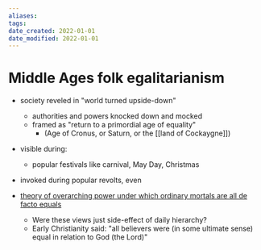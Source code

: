 ```yaml
---
aliases: 
tags: 
date_created: 2022-01-01
date_modified: 2022-01-01
---
```


# Middle Ages folk egalitarianism
- society reveled in "world turned upside-down"
	- authorities and powers knocked down and mocked
	- framed as "return to a primordial age of equality"
		- (Age of Cronus, or Saturn, or the [[land of Cockaygne]])
- visible during:
	- popular festivals	like carnival, May Day, Christmas
- invoked during popular revolts, even

- [theory of overarching power under which ordinary mortals are all de facto equals](theory_of_overarching_power_under_which_ordinary_mortals_are_all_de_facto_equals.md)
	- Were these views just side-effect of daily hierarchy?
	- Early Christianity said: "all believers were (in some ultimate sense) equal in relation to God (the Lord)"